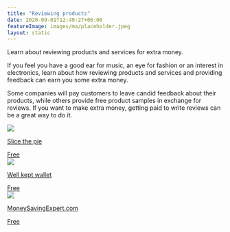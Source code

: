 ```yaml
---
title: "Reviewing products"
date: 2020-09-01T12:49:27+06:00
featureImage: images/ma/placeholder.jpeg
layout: static
---
```


Learn about reviewing products and services for extra money.

If you feel you have a good ear for music, an eye for fashion or an interest in electronics, learn about how reviewing products and services and providing feedback can earn you some extra money.

Some companies will pay customers to leave candid feedback about their products, while others provide free product samples in exchange for reviews. If you want to make extra money, getting paid to write reviews can be a great way to do it.

<a class="ma-link" href="https://www.slicethepie.com/"><div class="ma-card ma-card-Wealth"><div class="ma-icon"><img src ="/images/icon-check.png"/></div><div class="ma-name"><p>Slice the pie</p></div><div class="ma-paid-text"><span>Free</span></div></div></a><a class="ma-link" href="https://wellkeptwallet.com/get-paid-to-write-reviews/"><div class="ma-card ma-card-Wealth"><div class="ma-icon"><img src ="/images/icon-check.png"/></div><div class="ma-name"><p>Well kept wallet</p></div><div class="ma-paid-text"><span>Free</span></div></div></a><a class="ma-link" href="https://www.moneysavingexpert.com/family/product-testing-sites/"><div class="ma-card ma-card-Wealth"><div class="ma-icon"><img src ="/images/icon-check.png"/></div><div class="ma-name"><p>MoneySavingExpert.com</p></div><div class="ma-paid-text"><span>Free</span></div></div></a>  

<br/><br/>






